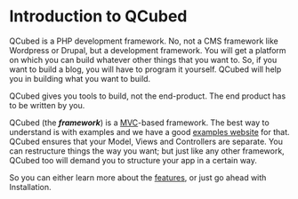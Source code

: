 # Introduction to QCubed

QCubed is a PHP development framework. No, not a CMS framework like Wordpress or Drupal, but a development framework. You will get a platform on which you can build whatever other things that you want to. So, if you want to build a blog, you will have to program it yourself. QCubed will help you in building what you want to build.

QCubed gives you tools to build, not the end-product. The end product has to be written by you.

QCubed \(the _**framework**_\) is a [MVC](https://en.wikipedia.org/wiki/Model%E2%80%93view%E2%80%93controller)-based framework. The best way to understand is with examples and we have a good [examples website](http://qcu.be/examples) for that. QCubed ensures that your Model, Views and Controllers are separate. You can restructure things the way you want; but just like any other framework, QCubed too will demand you to structure your app in a certain way.

So you can either learn more about the [features](/Introduction/features.md), or just go ahead with Installation.

